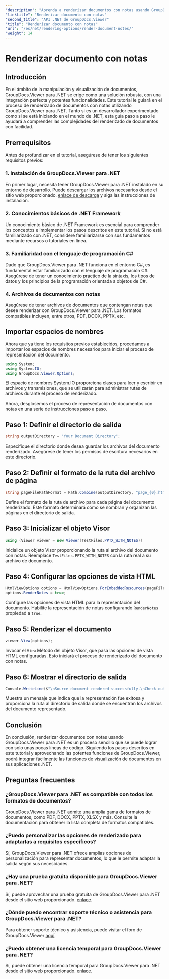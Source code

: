 ```yaml
---
"description": "Aprenda a renderizar documentos con notas usando GroupDocs.Viewer para .NET. Tutorial paso a paso para una integración perfecta en sus aplicaciones .NET."
"linktitle": "Renderizar documento con notas"
"second_title": "API .NET de GroupDocs.Viewer"
"title": "Renderizar documento con notas"
"url": "/es/net/rendering-options/render-document-notes/"
"weight": 14
---
```


# Renderizar documento con notas

## Introducción
En el ámbito de la manipulación y visualización de documentos, GroupDocs.Viewer para .NET se erige como una solución robusta, con una integración perfecta y potentes funcionalidades. Este tutorial le guiará en el proceso de renderizado de documentos con notas utilizando GroupDocs.Viewer para .NET. Tanto si es un desarrollador experimentado como si se está iniciando en el mundo de .NET, esta guía paso a paso le ayudará a comprender las complejidades del renderizado de documentos con facilidad.
## Prerrequisitos
Antes de profundizar en el tutorial, asegúrese de tener los siguientes requisitos previos:
### 1. Instalación de GroupDocs.Viewer para .NET
En primer lugar, necesita tener GroupDocs.Viewer para .NET instalado en su entorno de desarrollo. Puede descargar los archivos necesarios desde el sitio web proporcionado. [enlace de descarga](https://releases.groupdocs.com/viewer/net/) y siga las instrucciones de instalación.
### 2. Conocimientos básicos de .NET Framework
Un conocimiento básico de .NET Framework es esencial para comprender los conceptos e implementar los pasos descritos en este tutorial. Si no está familiarizado con .NET, considere familiarizarse con sus fundamentos mediante recursos o tutoriales en línea.
### 3. Familiaridad con el lenguaje de programación C#
Dado que GroupDocs.Viewer para .NET funciona en el entorno C#, es fundamental estar familiarizado con el lenguaje de programación C#. Asegúrese de tener un conocimiento práctico de la sintaxis, los tipos de datos y los principios de la programación orientada a objetos de C#.
### 4. Archivos de documentos con notas
Asegúrese de tener archivos de documentos que contengan notas que desee renderizar con GroupDocs.Viewer para .NET. Los formatos compatibles incluyen, entre otros, PDF, DOCX, PPTX, etc.

## Importar espacios de nombres
Ahora que ya tiene los requisitos previos establecidos, procedamos a importar los espacios de nombres necesarios para iniciar el proceso de representación del documento.

```csharp
using System;
using System.IO;
using GroupDocs.Viewer.Options;
```
El espacio de nombres System.IO proporciona clases para leer y escribir en archivos y transmisiones, que se utilizarán para administrar rutas de archivos durante el proceso de renderizado.

Ahora, desglosemos el proceso de representación de documentos con notas en una serie de instrucciones paso a paso.
## Paso 1: Definir el directorio de salida
```csharp
string outputDirectory = "Your Document Directory";
```
Especifique el directorio donde desea guardar los archivos del documento renderizado. Asegúrese de tener los permisos de escritura necesarios en este directorio.
## Paso 2: Definir el formato de la ruta del archivo de página
```csharp
string pageFilePathFormat = Path.Combine(outputDirectory, "page_{0}.html");
```
Define el formato de la ruta de archivo para cada página del documento renderizado. Este formato determinará cómo se nombran y organizan las páginas en el directorio de salida.
## Paso 3: Inicializar el objeto Visor
```csharp
using (Viewer viewer = new Viewer(TestFiles.PPTX_WITH_NOTES))
```
Inicialice un objeto Visor proporcionando la ruta al archivo del documento con notas. Reemplace `TestFiles.PPTX_WITH_NOTES` con la ruta real a su archivo de documento.
## Paso 4: Configurar las opciones de vista HTML
```csharp
HtmlViewOptions options = HtmlViewOptions.ForEmbeddedResources(pageFilePathFormat);
options.RenderNotes = true;
```
Configure las opciones de vista HTML para la representación del documento. Habilite la representación de notas configurando `RenderNotes` propiedad a `true`.
## Paso 5: Renderizar el documento
```csharp
viewer.View(options);
```
Invocar el `View` Método del objeto Visor, que pasa las opciones de vista HTML configuradas. Esto iniciará el proceso de renderizado del documento con notas.
## Paso 6: Mostrar el directorio de salida
```csharp
Console.WriteLine($"\nSource document rendered successfully.\nCheck output in {outputDirectory}.");
```
Muestra un mensaje que indica que la representación fue exitosa y proporciona la ruta al directorio de salida donde se encuentran los archivos del documento representado.

## Conclusión
En conclusión, renderizar documentos con notas usando GroupDocs.Viewer para .NET es un proceso sencillo que se puede lograr con solo unas pocas líneas de código. Siguiendo los pasos descritos en este tutorial y aprovechando las potentes funciones de GroupDocs.Viewer, podrá integrar fácilmente las funciones de visualización de documentos en sus aplicaciones .NET.
## Preguntas frecuentes
### ¿GroupDocs.Viewer para .NET es compatible con todos los formatos de documentos?
GroupDocs.Viewer para .NET admite una amplia gama de formatos de documentos, como PDF, DOCX, PPTX, XLSX y más. Consulte la documentación para obtener la lista completa de formatos compatibles.
### ¿Puedo personalizar las opciones de renderizado para adaptarlas a requisitos específicos?
Sí, GroupDocs.Viewer para .NET ofrece amplias opciones de personalización para representar documentos, lo que le permite adaptar la salida según sus necesidades.
### ¿Hay una prueba gratuita disponible para GroupDocs.Viewer para .NET?
Sí, puede aprovechar una prueba gratuita de GroupDocs.Viewer para .NET desde el sitio web proporcionado. [enlace](https://releases.groupdocs.com/).
### ¿Dónde puedo encontrar soporte técnico o asistencia para GroupDocs.Viewer para .NET?
Para obtener soporte técnico y asistencia, puede visitar el foro de GroupDocs.Viewer [aquí](https://forum.groupdocs.com/c/viewer/9).
### ¿Puedo obtener una licencia temporal para GroupDocs.Viewer para .NET?
Sí, puede obtener una licencia temporal para GroupDocs.Viewer para .NET desde el sitio web proporcionado. [enlace](https://purchase.groupdocs.com/temporary-license/).